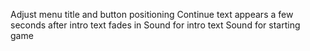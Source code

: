 Adjust menu title and button positioning
Continue text appears a few seconds after intro text fades in
Sound for intro text
Sound for starting game